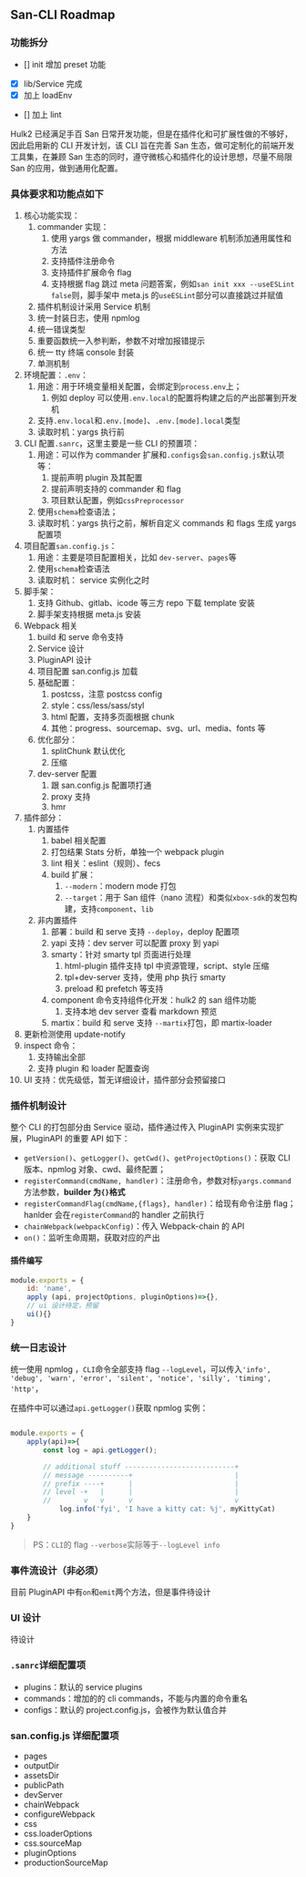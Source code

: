 ## San-CLI Roadmap

### 功能拆分

-   [] init 增加 preset 功能
-   [x] lib/Service 完成
-   [x] 加上 loadEnv
-   [] 加上 lint

Hulk2 已经满足手百 San 日常开发功能，但是在插件化和可扩展性做的不够好，因此启用新的 CLI 开发计划，该 CLI 旨在完善 San 生态，做可定制化的前端开发工具集，在兼顾 San 生态的同时，遵守微核心和插件化的设计思想，尽量不局限 San 的应用，做到通用化配置。

### 具体要求和功能点如下

1. 核心功能实现：
    1. commander 实现：
        1. 使用 yargs 做 commander，根据 middleware 机制添加通用属性和方法
        2. 支持插件注册命令
        3. 支持插件扩展命令 flag
        4. 支持根据 flag 跳过 meta 问题答案，例如`san init xxx --useESLint false`则，脚手架中 meta.js 的`useESLint`部分可以直接跳过并赋值
    2. 插件机制设计采用 Service 机制
    3. 统一封装日志，使用 npmlog
    4. 统一错误类型
    5. 重要函数统一入参判断，参数不对增加报错提示
    6. 统一 tty 终端 console 封装
    7. 单测机制
2. 环境配置：`.env`：
    1. 用途：用于环境变量相关配置，会绑定到`process.env`上；
        1. 例如 deploy 可以使用`.env.local`的配置将构建之后的产出部署到开发机
    2. 支持`.env.local`和`.env.[mode]`、`.env.[mode].local`类型
    3. 读取时机：yargs 执行前
3. CLI 配置`.sanrc`，这里主要是一些 CLI 的预置项：
    1. 用途：可以作为 commander 扩展和`.configs`会`san.config.js`默认项等：
        1. 提前声明 plugin 及其配置
        2. 提前声明支持的 commander 和 flag
        3. 项目默认配置，例如`cssPreprocessor`
    2. 使用`schema`检查语法；
    3. 读取时机：yargs 执行之前，解析自定义 commands 和 flags 生成 yargs 配置项
4. 项目配置`san.config.js`：
    1. 用途：主要是项目配置相关，比如 `dev-server`、`pages`等
    2. 使用`schema`检查语法
    3. 读取时机： service 实例化之时
5. 脚手架：
    1. 支持 Github、gitlab、icode 等三方 repo 下载 template 安装
    2. 脚手架支持根据 meta.js 安装
6. Webpack 相关
    1. build 和 serve 命令支持
    2. Service 设计
    3. PluginAPI 设计
    4. 项目配置 san.config.js 加载
    5. 基础配置：
        1. postcss，注意 postcss config
        2. style：css/less/sass/styl
        3. html 配置，支持多页面根据 chunk
        4. 其他：progress、sourcemap、svg、url、media、fonts 等
    6. 优化部分：
        1. splitChunk 默认优化
        2. 压缩
    7. dev-server 配置
        1. 跟 san.config.js 配置项打通
        2. proxy 支持
        3. hmr
7. 插件部分：
    1. 内置插件
        1. babel 相关配置
        2. 打包结果 Stats 分析，单独一个 webpack plugin
        3. lint 相关：eslint（规则）、fecs
        4. build 扩展：
            1. `--modern`：modern mode 打包
            2. `--target`：用于 San 组件（nano 流程）和类似`xbox-sdk`的发包构建，支持`component`、`lib`
    2. 非内置插件
        1. 部署：build 和 serve 支持 `--deploy`，deploy 配置项
        2. yapi 支持：dev server 可以配置 proxy 到 yapi
        3. smarty：针对 smarty tpl 页面进行处理
            1. html-plugin 插件支持 tpl 中资源管理，script、style 压缩
            2. tpl+dev-server 支持，使用 php 执行 smarty
            3. preload 和 prefetch 等支持
        4. component 命令支持组件化开发：hulk2 的 san 组件功能
            1. 支持本地 dev server 查看 markdown 预览
        5. martix：build 和 serve 支持 `--martix`打包，即 martix-loader
8. 更新检测使用 update-notify
9. inspect 命令：
    1. 支持输出全部
    2. 支持 plugin 和 loader 配置查询
10. UI 支持：优先级低，暂无详细设计，插件部分会预留接口

### 插件机制设计

整个 CLI 的打包部分由 Service 驱动，插件通过传入 PluginAPI 实例来实现扩展，PluginAPI 的重要 API 如下：

-   `getVersion()`、`getLogger()`、`getCwd()`、`getProjectOptions()`：获取 CLI 版本、npmlog 对象、cwd、最终配置；
-   `registerCommand(cmdName, handler)`：注册命令，参数对标`yargs.command`方法参数，**builder 为`{}`格式**
-   `registerCommandFlag(cmdName,{flags}, handler)`：给现有命令注册 flag；hanlder 会在`registerCommand`的 handler 之前执行
-   `chainWebpack(webpackConfig)`：传入 Webpack-chain 的 API
-   `on()`：监听生命周期，获取对应的产出

#### 插件编写

```js
module.exports = {
    id: 'name',
    apply (api, projectOptions, pluginOptions)=>{},
    // ui 设计待定，预留
    ui(){}
}
```

### 统一日志设计

统一使用 npmlog ，`CLI`命令全部支持 flag `--logLevel`，可以传入`'info', 'debug', 'warn', 'error', 'silent', 'notice', 'silly', 'timing', 'http'`，

在插件中可以通过`api.getLogger()`获取 npmlog 实例：

```js

module.exports = {
    apply(api)=>{
        const log = api.getLogger();

        // additional stuff ---------------------------+
        // message ----------+                         |
        // prefix ----+      |                         |
        // level -+   |      |                         |
        //        v   v      v                         v
            log.info('fyi', 'I have a kitty cat: %j', myKittyCat)
    }
}

```

> PS：`CLI`的 flag `--verbose`实际等于`--logLevel info`

### 事件流设计（非必须）

目前 PluginAPI 中有`on`和`emit`两个方法，但是事件待设计

### UI 设计

待设计

### `.sanrc`详细配置项

-   plugins：默认的 service plugins
-   commands：增加的的 cli commands，不能与内置的命令重名
-   configs：默认的 project.config.js，会被作为默认值合并

### san.config.js 详细配置项

-   pages
-   outputDir
-   assetsDir
-   publicPath
-   devServer
-   chainWebpack
-   configureWebpack
-   css
-   css.loaderOptions
-   css.sourceMap
-   pluginOptions
-   productionSourceMap
